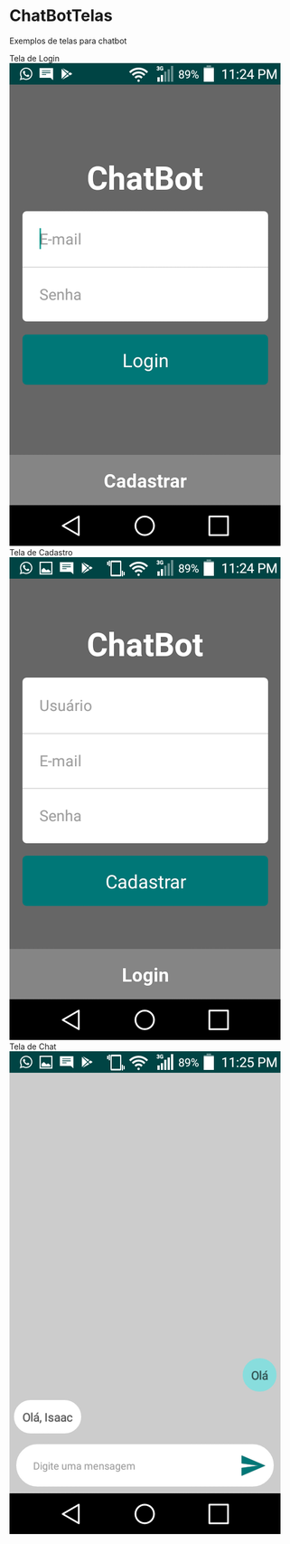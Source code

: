 # ChatBotTelas
Exemplos de telas para chatbot

Tela de Login
![alt text](https://raw.githubusercontent.com/isaac-oliveira/ChatBotTelas/master/screenshot/tela-login.png)
Tela de Cadastro
![alt text](https://raw.githubusercontent.com/isaac-oliveira/ChatBotTelas/master/screenshot/tela-cadastro.png)
Tela de Chat
![alt text](https://raw.githubusercontent.com/isaac-oliveira/ChatBotTelas/master/screenshot/tela-chat.png)

